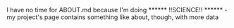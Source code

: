 I have no time for ABOUT.md because I'm doing ****** !!SCIENCE!! ****** - my project's page contains something like about, though, with more data
